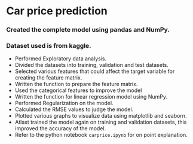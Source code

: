 # Car price prediction

### Created the complete model using pandas and NumPy.

### Dataset used is from kaggle.

- Performed Exploratory data analysis.
- Divided the datasets into training, validation and test datasets.
- Selected various features that could affect the target variable for creating the feature matrix.
- Written the function to prepare the feature matrix.
- Used the categorical features to improve the model
- Written the function for linear regression model using NumPy.
- Performed Regularization on the model.
- Calculated the RMSE values to judge the model.
- Plotted various graphs to visualize data using matplotlib and seaborn.
- Atlast trained the model again on training and validation datasets, this improved the accuracy of the model.
- Refer to the python notebook `carprice.ipynb` for on point explanation.
